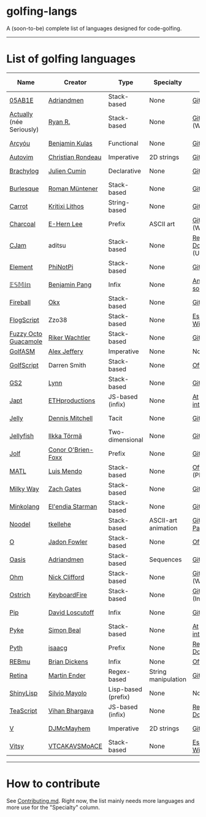 # golfing-langs
A (soon-to-be) complete list of languages designed for code-golfing.

---
# List of golfing languages

| Name | Creator | Type | Specialty | Docs | Quick ref | Online interpreter |
| --- | --- | --- | --- | --- | --- | --- |
| [05AB1E](https://github.com/Adriandmen/05AB1E) | [Adriandmen](https://github.com/Adriandmen) | Stack-based | None | [GitHub](https://github.com/Adriandmen/05AB1E) | [Yes](https://github.com/Adriandmen/05AB1E/blob/master/Info.txt) | [Try it online!](http://05ab1e.tryitonline.net/) |
| [Actually](https://github.com/Mego/Seriously) (née Seriously) | [Ryan R.](https://github.com/Mego) | Stack-based | None | [GitHub](https://github.com/Mego/Seriously) (WIP) | [Yes](https://github.com/Mego/Seriously/blob/master/docs/commands.txt) | [Try it online!](http://actually.tryitonline.net/) |
| [Arcyóu](https://github.com/Nazek42/arcyou) | [Benjamin Kulas](https://github.com/Nazek42) | Functional | None | [GitHub Wiki](https://github.com/Nazek42/arcyou/wiki) | See docs | [Try it online!](http://arcyou.tryitonline.net) |
| [Autovim](https://github.com/christianrondeau/autovim) | [Christian Rondeau](https://github.com/christianrondeau) | Imperative | 2D strings | [GitHub](https://github.com/christianrondeau/autovim/tree/master/doc) | [Yes](https://github.com/christianrondeau/autovim/blob/master/doc/index.md) | None |
| [Brachylog](https://github.com/JCumin/Brachylog) | [Julien Cumin](https://github.com/JCumin) | Declarative | None | [GitHub Wiki](https://github.com/JCumin/Brachylog/wiki) | See docs | [Try it online!](http://brachylog.tryitonline.net/) |
| [Burlesque](https://github.com/FMNSSun/Burlesque) | [Roman Müntener](https://github.com/FMNSSun) | Stack-based | None | [GitHub](https://github.com/FMNSSun/Burlesque/blob/master/docs/BLSQ.md) | [Yes](http://mroman.ch/burlesque/lref.html) | [Official](http://64.137.252.151/~burlesque/burlesque.cgi) |
| [Carrot](https://github.com/kritixilithos/Carrot) | [Kritixi Lithos](https://github.com/kritixilithos) | String-based | None | [Github Wiki](https://github.com/kritixilithos/Carrot/wiki) | No? | [Official](https://kritixilithos.github.io/Carrot/) |
| [Charcoal](https://github.com/somebody1234/Charcoal) | [E-Hern Lee](https://github.com/somebody1234) | Prefix | ASCII art | [GitHub Wiki](https://github.com/somebody1234/Charcoal/wiki) (WIP) | No | [Try it online!](http://charcoal.tryitonline.net/) |
| [CJam](https://sourceforge.net/p/cjam/wiki/Home/) | aditsu | Stack-based | None | [Read the Docs](http://cjam.readthedocs.io/en/latest/index.html) (Unofficial) | [Yes](https://dl.dropboxusercontent.com/u/15495351/cjam.pdf) |[Try it online!](http://cjam.tryitonline.net/) |
| [Element](https://github.com/PhiNotPi/Element) | [PhiNotPi](https://github.com/PhiNotPi) | Stack-based | None | [GitHub](https://github.com/PhiNotPi/Element/blob/master/Documentation) | No | [Try it online!](http://element.tryitonline.net) |
| [𝔼𝕊𝕄𝕚𝕟](https://github.com/molarmanful/ESMin) | [Benjamin Pang](https://github.com/molarmanful) | Infix | None | [Annotated source](https://github.com/molarmanful/ESMin/blob/gh-pages/interpreter3.js) | No | [Official](http://molarmanful.github.io/ESMin/interpreter3.html) |
| [Fireball](https://github.com/okx-code/Fireball) | [Okx](https://github.com/okx-code) | Stack-based | None | [GitHub Wiki](https://github.com/RikerW/okx-code/Fireball/wiki) | [Yes](https://github.com/okx-code/Fireball/wiki/Operations) | None | 
| [FlogScript](https://esolangs.org/wiki/FlogScript) | Zzo38 | Stack-based | None | [Esolangs Wiki](https://esolangs.org/wiki/FlogScript) | No? | None? |
| [Fuzzy Octo Guacamole](https://github.com/RikerW/Fuzzy-Octo-Guacamole) | [Riker Wachtler](https://github.com/RikerW) | Stack-based | None | [GitHub Wiki](https://github.com/RikerW/Fuzzy-Octo-Guacamole/wiki) | See docs | None | 
| [GolfASM](https://github.com/alexj136/GolfASM) | [Alex Jeffery](https://github.com/alexj136) | Imperative | None | None | No | None |
| [GolfScript](http://www.golfscript.com/golfscript/) | Darren Smith | Stack-based | None | [Official](http://www.golfscript.com/golfscript/builtin.html) | [Yes](http://www.golfscript.com/golfscript/quickref.html) | [Official](https://copy.sh/golfscript/) |
| [GS2](https://github.com/nooodl/gs2) | [Lynn](https://github.com/nooodl) | Stack-based | None | [GitHub](https://github.com/nooodl/gs2) | See docs | [Try it online!](http://gs2.tryitonline.net/) |
| [Japt](https://github.com/ETHproductions/japt) | [ETHproductions](https://github.com/ETHproductions) | JS-based (infix) | None | [At interpreter](http://ethproductions.github.io/japt/) | See docs | [Official](http://ethproductions.github.io/japt/)
| [Jelly](https://github.com/DennisMitchell/jelly) | [Dennis Mitchell](https://github.com/DennisMitchell/) | Tacit | None | [GitHub Wiki](https://github.com/DennisMitchell/jelly/wiki) | [Yes](https://github.com/DennisMitchell/jelly/wiki/Atoms) | [Try it online!](http://jelly.tryitonline.net/) |
| [Jellyfish](https://github.com/iatorm/jellyfish) | [Ilkka Törmä](https://github.com/iatorm/) | Two-dimensional | None | [GitHub](https://github.com/iatorm/jellyfish/blob/master/doc.md) | [Yes](https://github.com/iatorm/jellyfish/blob/master/stdlib.md) | [Try it online!](http://jellyfish.tryitonline.net/) |
| [Jolf](https://github.com/ConorOBrien-Foxx/Jolf/) | [Conor O'Brien-Foxx](https://github.com/ConorOBrien-Foxx/Jolf/) | Prefix | None | [GitHub](https://github.com/ConorOBrien-Foxx/Jolf/tree/master/docs) | [Yes](http://conorobrien-foxx.github.io/Jolf/explanation.html#2-commands) | [Official](http://conorobrien-foxx.github.io/Jolf/) |
| [MATL](https://github.com/lmendo/MATL) | [Luis Mendo](https://github.com/lmendo) | Stack-based | None | [Official](https://github.com/lmendo/MATL/blob/master/doc/MATL_spec.pdf) (PDF) | [Yes](https://github.com/lmendo/MATL/blob/master/doc/function_table.pdf) | [Try it online!](http://matl.tryitonline.net/) |
| [Milky Way](https://github.com/zachgates7/Milky-Way) | [Zach Gates](https://github.com/zachgates7) | Stack-based | None | [GitHub](https://github.com/zachgates7/Milky-Way) | See docs | None |
| [Minkolang](https://github.com/elendiastarman/Minkolang) | [El'endia Starman](https://github.com/elendiastarman) | Stack-based | None | [GitHub](https://github.com/elendiastarman/Minkolang) | See docs | [Official](http://play.starmaninnovations.com/minkolang/) |
| [Noodel](https://github.com/tkellehe/noodel) | [tkellehe](https://github.com/tkellehe) | Stack-based | ASCII-art animation | [GitHub Pages](https://tkellehe.github.io/noodel/) | No | [Official](https://tkellehe.github.io/noodel/editor.html) |
| [O](https://github.com/phase/o) | [Jadon Fowler](https://github.com/phase) | Stack-based | None | [Official](http://o.readthedocs.io/en/latest) | See docs | [Official](http://o-lang.herokuapp.com) |
| [Oasis](https://github.com/Adriandmen/Oasis) | [Adriandmen](https://github.com/Adriandmen) | Stack-based | Sequences | [GitHub](https://github.com/Adriandmen/Oasis) | [Yes](https://github.com/Adriandmen/Oasis/blob/master/info.txt) | [Try it online!](http://oasis.tryitonline.net/) |
| [Ohm](https://github.com/MiningPotatoes/Ohm) | [Nick Clifford](https://github.com/MiningPotatoes) | Stack-based | None | [GitHub](https://github.com/MiningPotatoes/Ohm/blob/master/components.md) (WIP) | See docs | None? |
| [Ostrich](https://github.com/KeyboardFire/ostrich-lang) | [KeyboardFire](https://github.com/KeyboardFire) | Stack-based | None | [GitHub](https://github.com/KeyboardFire/ostrich-lang/blob/master/doc/builtin.md) (Incomplete) | No | None |
| [Pip](https://github.com/dloscutoff/pip) | [David Loscutoff](https://github.com/dloscutoff) | Infix | None | [GitHub](https://github.com/dloscutoff/pip/tree/master/Documentation) | See docs | [Try it online!](http://pip.tryitonline.net/) |
| [Pyke](https://github.com/muddyfish/PYKE) | [Simon Beal](https://github.com/muddyfish) | Stack-based | None | [At interpreter](http://pyke.catbus.co.uk/) | See docs | [Official](http://pyke.catbus.co.uk/) |
| [Pyth](https://github.com/isaacg1/pyth) | [isaacg](https://github.com/isaacg1) | Prefix | None | [Read the Docs](https://pyth.readthedocs.io/en/latest/) | [Yes](http://pyth.herokuapp.com/rev-doc.txt) | [Official](http://pyth.herokuapp.com/) |
| [REBmu](https://github.com/hostilefork/rebmu) | [Brian Dickens](https://github.com/hostilefork) | Infix | None | [Official](http://rebmu.hostilefork.com/) | No? | None |
| [Retina](https://github.com/m-ender/retina) | [Martin Ender](https://github.com/m-ender) | Regex-based | String manipulation | [GitHub Wiki](https://github.com/m-ender/retina/wiki/The-Language) | See docs | [Try it online!](http://retina.tryitonline.net/) |
| [ShinyLisp](https://github.com/Mercerenies/shiny-lisp) | [Silvio Mayolo](https://github.com/Mercerenies) | Lisp-based (prefix) | None | Node | No | None |
| [TeaScript](https://github.com/vihanb/TeaScript) | [Vihan Bhargava](https://github.com/vihanb) | JS-based (infix) | None | [Read the Docs](http://teascript.rtfd.org/) | See docs | [Official](http://vihanserver.tk/p/TeaScript/) |
| [V](https://github.com/DJMcMayhem/V) | [DJMcMayhem](https://github.com/DJMcMayhem) | Imperative | 2D strings | [GitHub Wiki](https://github.com/DJMcMayhem/V/wiki) | [Yes](https://github.com/DJMcMayhem/V/wiki/Normal-Mode-Commands) | [Try it online!](http://v.tryitonline.net/) |
| [Vitsy](https://github.com/VTCAKAVSMoACE/Vitsy/) | [VTCAKAVSMoACE](https://github.com/VTCAKAVSMoACE) | Stack-based | None | [Esolangs Wiki](http://esolangs.org/wiki/Vitsy) | See docs | [Try it online!](http://vitsy.tryitonline.net/) |

---
# How to contribute

See [Contributing.md](https://github.com/ETHproductions/golfing-langs/blob/master/CONTRIBUTING.md). Right now, the list mainly needs more languages and more use for the "Specialty" column.
